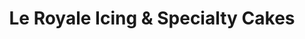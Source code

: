---
title: "Le Royale Icing & Specialty Cakes"
url: /chicago/le-royale-icing-and-specialty-cakes/
shop: bakery
---